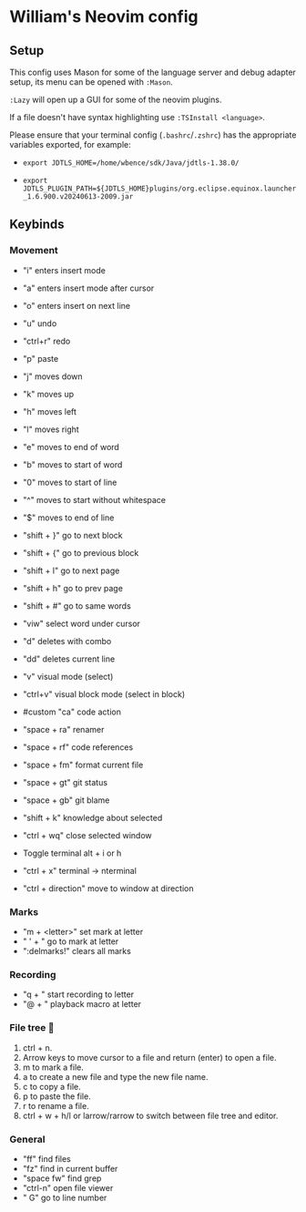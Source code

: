 # William's Neovim config
## Setup
This config uses Mason for some of the language server and debug adapter setup, its menu can be opened with `:Mason`.

`:Lazy` will open up a GUI for some of the neovim plugins.

If a file doesn't have syntax highlighting use `:TSInstall <language>`.

Please ensure that your terminal config (`.bashrc`/`.zshrc`) has the appropriate variables exported, for example:
- `export JDTLS_HOME=/home/wbence/sdk/Java/jdtls-1.38.0/`

- `export JDTLS_PLUGIN_PATH=${JDTLS_HOME}plugins/org.eclipse.equinox.launcher_1.6.900.v20240613-2009.jar`

## Keybinds
### Movement
- "i" enters insert mode
- "a" enters insert mode after cursor
- "o" enters insert on next line

- "u" undo
- "ctrl+r" redo
- "p" paste

- "j" moves down
- "k" moves up
- "h" moves left
- "l" moves right

- "e" moves to end of word
- "b" moves to start of word

- "0" moves to start of line
- "^" moves to start without whitespace
- "$" moves to end of line

- "shift + }" go to next block
- "shift + {" go to previous block
- "shift + l" go to next page
- "shift + h" go to prev page

- "shift + #" go to same words
- "viw" select word under cursor 

- "d" deletes with combo
- "dd" deletes current line

- "v" visual mode (select)
- "ctrl+v" visual block mode (select in block)

- #custom "ca" code action
- "space + ra" renamer
- "space + rf" code references
- "space + fm" format current file
- "space + gt" git status
- "space + gb" git blame
- "shift + k" knowledge about selected

- "ctrl + wq" close selected window

- Toggle terminal alt + i or h
- "ctrl + x" terminal -> nterminal
- "ctrl + direction" move to window at direction

### Marks
- "m + <letter\>" set mark at letter
- " ' + <letter/>" go to mark at letter 
- ":delmarks!" clears all marks

### Recording
- "q + <letter/>" start recording to letter
- "@ + <letter/>" playback macro at letter

### File tree 🌳
1. ctrl + n.
2. Arrow keys to move cursor to a file and return (enter) to open a file.
3. m to mark a file.
4. a to create a new file and type the new file name.
5. c to copy a file.
6. p to paste the file.
7. r to rename a file.
8. ctrl + w + h/l or larrow/rarrow to switch between file tree and editor.

### General
- "ff" find files
- "fz" find in current buffer
- "space fw" find grep
- "ctrl-n" open file viewer
- "<line number/> G" go to line number
